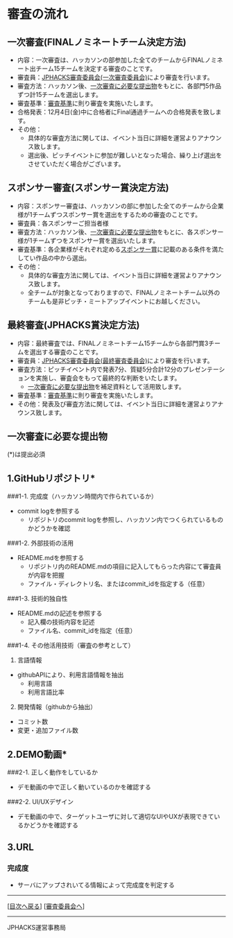 # 審査の流れ
## 一次審査(FINALノミネートチーム決定方法)
* 内容：一次審査は、ハッカソンの部参加した全てのチームからFINALノミネート出チーム15チームを決定する審査のことです。
* 審査員：[JPHACKS審査委員会(一次審査委員会)](judges.md)により審査を行います。
* 審査方法：ハッカソン後、[一次審査に必要な提出物](#section1)をもとに、各部門5作品ずつ計15チームを選出します。
* 審査基準：[審査基準](criteria.md)に則り審査を実施いたします。
* 合格発表：12月4日(金)中に合格者にFinal通過チームへの合格発表を致します。
* その他：
  * 具体的な審査方法に関しては、イベント当日に詳細を運営よりアナウンス致します。
  * 選出後、ピッチイベントに参加が難しいとなった場合、繰り上げ選出をさせていただく場合がございます。

## スポンサー審査(スポンサー賞決定方法)
* 内容：スポンサー審査は、ハッカソンの部に参加した全てのチームから企業様が1チームずつスポンサー賞を選出をするための審査のことです。
* 審査員：各スポンサーご担当者様
* 審査方法：ハッカソン後、[一次審査に必要な提出物](#section1)をもとに、各スポンサー様が1チームずつをスポンサー賞を選出いたします。
* 審査基準：各企業様がそれぞれ定める[スポンサー賞](sponsor-prize.md)に記載のある条件を満たしてい作品の中から選出。
* その他：
  * 具体的な審査方法に関しては、イベント当日に詳細を運営よりアナウンス致します。
  * 全チームが対象となっておりますので、FINALノミネートチーム以外のチームも是非ピッチ・ミートアップイベントにお越しください。

## 最終審査(JPHACKS賞決定方法)
* 内容：最終審査では、FINALノミネートチーム15チームから各部門賞3チームを選出する審査のことです。
* 審査員：[JPHACKS審査委員会(最終審査委員会)](judges.md)により審査を行います。
* 審査方法：ピッチイベント内で発表7分、質疑5分合計12分のプレゼンテーションを実施し、審査会をもって最終的な判断をいたします。
  * [一次審査に必要な提出物](#section1)を補足資料として活用致します。
* 審査基準：[審査基準](criteria.md)に則り審査を実施いたします。
* その他：発表及び審査方法に関しては、イベント当日に詳細を運営よりアナウンス致します。

## <a name="section1">一次審査に必要な提出物
(*)は提出必須
## 1.GitHubリポジトリ*
###1-1. 完成度（ハッカソン時間内で作られているか）
- commit logを参照する
  - リポジトリのcommit logを参照し、ハッカソン内でつくられているものかどうかを確認

###1-2. 外部技術の活用
- README.mdを参照する
  - リポジトリ内のREADME.mdの項目に記入してもらった内容にて審査員が内容を把握
  - ファイル・ディレクトリ名、またはcommit_idを指定する（任意）

###1-3. 技術的独自性
- README.mdの記述を参照する
  - 記入欄の技術内容を記述
  - ファイル名、commit_idを指定（任意）

###1-4. その他活用技術（審査の参考として）
1. 言語情報
  - githubAPIにより、利用言語情報を抽出
    - 利用言語
    - 利用言語比率
2. 開発情報（githubから抽出）
  - コミット数
  - 変更・追加ファイル数

## 2.DEMO動画*
###2-1. 正しく動作をしているか
- デモ動画の中で正しく動いているのかを確認する

###2-2. UI/UXデザイン
- デモ動画の中で、ターゲットユーザに対して適切なUIやUXが表現できているかどうかを確認する

## 3.URL
### 完成度
- サーバにアップされいてる情報によって完成度を判定する

--------------
[[目次へ戻る](../README.md)] [[審査委員会へ](judges.md)]

----
JPHACKS運営事務局
